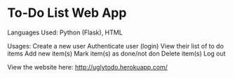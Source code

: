 # To-Do List Web App

Languages Used: Python (Flask), HTML

Usages:
Create a new user
Authenticate user (login)
View their list of to do items
Add new item(s)
Mark item(s) as done/not don
Delete item(s) 
Log out


View the website here:
http://uglytodo.herokuapp.com/
